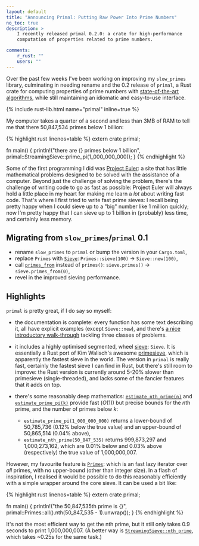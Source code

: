 ```yaml
---
layout: default
title: "Announcing Primal: Putting Raw Power Into Prime Numbers"
no_toc: true
description: >
    I recently released primal 0.2.0: a crate for high-performance
    computation of properties related to prime numbers.

comments:
    r_rust: ""
    users: ""
---
```


Over the past few weeks I've been working on improving my
`slow_primes` library, culminating in needing rename and the 0.2
release of `primal`, a Rust crate for computing properties of prime
numbers with [state-of-the-art algorithms][primesieve], while still
maintaining an idiomatic and easy-to-use interface.

<div class="centered-libs">
{% include rust-lib.html name="primal" inline=true %}
</div>


[primesieve]: http://primesieve.org/

My computer takes a quarter of a second and less than 3MB of RAM to
tell me that there 50,847,534 primes below 1 billion:

{% highlight rust linenos=table %}
extern crate primal;

fn main() {
    println!("there are {} primes below 1 billion",
             primal::StreamingSieve::prime_pi(1_000_000_000));
}
{% endhighlight %}


Some of the first programming I did was [Project Euler][pe]: a site
that has little mathematical problems designed to be solved with the
assistance of a computer. Beyond just the challenge of solving the
problem, there's the challenge of writing code to go as fast as
possible: Project Euler will always hold a little place in my heart
for making me learn a *lot* about writing fast code. That's where I
first tried to write fast prime sieves: I recall being pretty happy
when I could sieve up to a "big" number like 1 million quickly; now
I'm pretty happy that I can sieve up to 1 billion in (probably) less
time, and certainly less memory.

[pe]: http://projecteuler.net

## Migrating from `slow_primes`/`primal` 0.1

- rename `slow_primes` to `primal` or bump the version in your
  `Cargo.toml`,
- replace `Primes` with [`Sieve`][sieve]: `Primes::sieve(100)`
  &rarr; `Sieve::new(100)`,
- call [`primes_from`][primes_from] instead of `primes()`:
  `sieve.primes()` &rarr; `sieve.primes_from(0)`,
- revel in the improved sieving performance.

[sieve]: http://huonw.github.io/primal/primal/struct.Sieve.html
[primes_from]: http://huonw.github.io/primal/primal/struct.Sieve.html#method.primes_from

## Highlights

`primal` is pretty great, if I do say so myself:

- the documentation is complete: every function has some text
  describing it, all have explicit examples (except `Sieve::new`), and
  there's [a nice introductory walk-through][intro] tackling three
  classes of problems.
- it includes a highly optimised segmented, wheel [sieve]: `Sieve`. It
  is essentially a Rust port of Kim Walisch's awesome [primesieve],
  which is apparently the fastest sieve in the world. The version in
  `primal` is really fast, certainly the fastest sieve I can find in
  Rust, but there's still room to improve: the Rust version is
  currently around 5-20% slower than primesieve (single-threaded), and
  lacks some of the fancier features that it adds on top.
- there's some reasonably deep mathematics:
  [`estimate_nth_prime(n)`][enp] and [`estimate_prime_pi(k)`][epp]
  provide fast (*O*(1)) but precise bounds for the *n*th prime, and
  the number of primes below *k*:

  - `estimate_prime_pi(1_000_000_000)` returns a lower-bound of
    50,785,736 (0.12% below the true value) and an upper-bound of
    50,865,514 (0.04% above),
  - `estimate_nth_prime(50_847_535)` returns 999,873,297 and
    1,000,273,162, which are 0.01% below and 0.03% above
    (respectively) the true value of 1,000,000,007.

However, my favourite feature is [`Primes`][primes]: which is an fast
lazy iterator over *all* primes, with no upper-bound (other than integer
size). In a flash of inspiration, I realised it would be possible to
do this reasonably efficiently with a simple wrapper around the core
sieve. It can be used a bit like:

{% highlight rust linenos=table %}
extern crate primal;

fn main() {
    println!("the 50,847,535th prime is {}",
             primal::Primes::all().nth(50_847_535 - 1).unwrap());
}
{% endhighlight %}

<div class="join"></div>

It's not the most efficient way to get the nth prime, but it still
only takes 0.9 seconds to print 1,000,000,007. (A better way is
[`StreamingSieve::nth_prime`][streaming], which takes ~0.25s for the
same task.)

[intro]: http://huonw.github.io/primal/primal/#examples
[enp]: http://huonw.github.io/primal/primal/fn.estimate_nth_prime.html
[epp]: http://huonw.github.io/primal/primal/fn.estimate_prime_pi.html
[primes]: http://huonw.github.io/primal/primal/struct.Primes.html
[streaming]: http://huonw.github.io/primal/primal/struct.StreamingSieve.html#method.nth_prime
